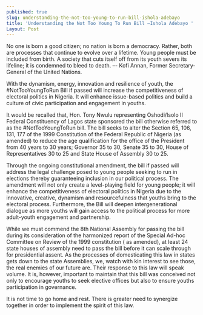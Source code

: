 ```yaml
---
published: true
slug: understanding-the-not-too-young-to-run-bill-ishola-adebayo
title: 'Understanding the Not Too Young To Run Bill –Ishola Adebayo '
Layout: Post
---
```


No one is born a good citizen; no nation is born a democracy. Rather, both are processes that continue to evolve over a lifetime. Young people must be included from birth. A society that cuts itself off from its youth severs its lifeline; it is condemned to bleed to death. 
–- Kofi Annan, Former Secretary-General of the United Nations.

With the dynamism, energy, innovation and resilience of youth, the #NotTooYoungToRun Bill if passed will increase the competitiveness of electoral politics in Nigeria. It will enhance issue-based politics and build a culture of civic participation and engagement in youths.

It would be recalled that, Hon. Tony Nwulu representing Oshodi/Isolo II Federal Constituency of Lagos state sponsored the bill otherwise referred to as the #NotTooYoungToRun bill. The bill seeks to alter the Section 65, 106, 131, 177 of the 1999 Constitution of the Federal Republic of Nigeria (as amended) to reduce the age qualification for the office of the President from 40 years to 30 years; Governor 35 to 30, Senate 35 to 30, House of Representatives 30 to 25 and State House of Assembly 30 to 25.

Through the ongoing constitutional amendment, the bill if passed will address the legal challenge posed to young people seeking to run in elections thereby guaranteeing inclusion in our political process. The amendment will not only create a level-playing field for young people; it will enhance the competitiveness of electoral politics in Nigeria due to the innovative, creative, dynamism and resourcefulness that youths bring to the electoral process. Furthermore, the Bill will deepen intergenerational dialogue as more youths will gain access to the political process for more adult-youth engagement and partnership.

While we must commend the 8th National Assembly for passing the bill during its consideration of the harmonized report of the Special Ad-hoc Committee on Review of the 1999 constitution ( as amended), at least 24 state houses of assembly need to pass the bill before it can scale through for presidential assent.
As the processes of domesticating this law in states gets down to the state Assemblies, we, watch with kin interest to see those, the real enemies of our future are. Their response to this law will speak volume. It is, however, important to maintain that this bill was conceived not only to encourage youths to seek elective offices but also to ensure youths participation in governance.

It is not time to go home and rest. There is greater need to synergize together in order to implement the spirit of this law.
